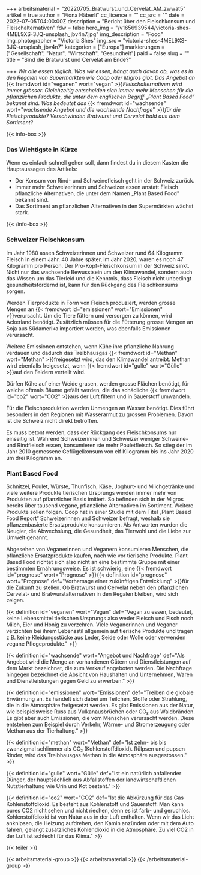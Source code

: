 +++
arbeitsmaterial = "20220705_Bratwurst_und_Cervelat_AM_zwwat5"
artikel = true
author = "Fiona Häberli"
cc_licence = ""
cc_src = ""
date = 2022-07-05T04:00:00Z
description = "Bericht über den Fleischkonsum und Fleischalternativen"
fdw = false
hero_img = "/v1656939544/victoria-shes-4MEL9XS-3JQ-unsplash_jbv4n7.jpg"
img_description = "Food"
img_photographer = "Victoria Shes"
img_src = "victoria-shes-4MEL9XS-3JQ-unsplash_jbv4n7"
kategorien = ["Europa"]
markierungen = ["Gesellschaft", "Natur", "Wirtschaft", "Gesundheit"]
paid = false
slug = ""
title = "Sind die Bratwurst und Cervelat am Ende?"

+++
_Wir alle essen täglich. Was wir essen, hängt auch davon ab, was es in den Regalen von Supermärkten wie Coop oder Migros gibt. Das Angebot an_ {{< fremdwort id="veganen" wort="vegan" >}}_Fleischalternativen wird immer grösser. Gleichzeitig entscheiden sich immer mehr Menschen für die pflanzlichen Produkte, die unter dem englischen Begriff „Plant Based Food“ bekannt sind. Was bedeutet das_ {{< fremdwort id="wachsende" wort="_wachsende Angebot und die wachsende Nachfrage_" >}}_für die Fleischprodukte? Verschwinden Bratwurst und Cervelat bald aus dem Sortiment?_

{{< info-box >}} <h3>Das Wichtigste in Kürze</h3>

<p>Wenn es einfach schnell gehen soll, dann findest du in diesem Kasten die Hauptaussagen des Artikels:</p>

<ul>

<li>Der Konsum von Rind- und Schweinefleisch geht in der Schweiz zurück.</li>

<li>Immer mehr Schweizerinnen und Schweizer essen anstatt Fleisch pflanzliche Alternativen, die unter dem Namen „Plant Based Food" bekannt sind.</li>

<li>Das Sortiment an pflanzlichen Alternativen in den Supermärkten wächst stark.</li>

</ul> {{< /info-box >}}

### Schweizer Fleischkonsum

Im Jahr 1980 assen Schweizerinnen und Schweizer rund 64 Kilogramm Fleisch in einem Jahr. 40 Jahre später, im Jahr 2020, waren es noch 47 Kilogramm pro Person. Der Pro-Kopf-Fleischkonsum in der Schweiz sinkt. Nicht nur das wachsende Bewusstsein um den Klimawandel, sondern auch das Wissen um das Tierleid und die Kenntnis, dass Fleisch nicht unbedingt gesundheitsfördernd ist, kann für den Rückgang des Fleischkonsums sorgen.

Werden Tierprodukte in Form von Fleisch produziert, werden grosse Mengen an {{< fremdwort id="emissionen" wort="Emissionen" >}}verursacht. Um die Tiere füttern und versorgen zu können, wird Ackerland benötigt. Zusätzlich müssen für die Fütterung grosse Mengen an Soja aus Südamerika importiert werden, was ebenfalls Emissionen verursacht.

Weitere Emissionen entstehen, wenn Kühe ihre pflanzliche Nahrung verdauen und dadurch das Treibhausgas {{< fremdwort id="Methan" wort="Methan" >}}freigesetzt wird, das den Klimawandel antreibt. Methan wird ebenfalls freigesetzt, wenn {{< fremdwort id="gulle" wort="Gülle" >}}auf den Feldern verteilt wird.

Dürfen Kühe auf einer Weide grasen, werden grosse Flächen benötigt, für welche oftmals Bäume gefällt werden, die das schädliche {{< fremdwort id="co2" wort="CO2" >}}aus der Luft filtern und in Sauerstoff umwandeln.

Für die Fleischproduktion werden Unmengen an Wasser benötigt. Dies führt besonders in den Regionen mit Wasserarmut zu grossen Problemen. Davon ist die Schweiz nicht direkt betroffen.

Es muss betont werden, dass der Rückgang des Fleischkonsums nur einseitig ist. Während Schweizerinnen und Schweizer weniger Schweine- und Rindfleisch essen, konsumieren sie mehr Pouletfleisch. So stieg der im Jahr 2010 gemessene Geflügelkonsum von elf Kilogramm bis ins Jahr 2020 um drei Kilogramm an.

### Plant Based Food

Schnitzel, Poulet, Würste, Thunfisch, Käse, Joghurt- und Milchgetränke und viele weitere Produkte tierischen Ursprungs werden immer mehr von Produkten auf pflanzlicher Basis imitiert. So befinden sich in der Migros bereits über tausend vegane, pflanzliche Alternativen im Sortiment. Weitere Produkte sollen folgen. Coop hat in einer Studie mit dem Titel „Plant Based Food Report“ Schweizerinnen und Schweizer befragt, weshalb sie pflanzenbasierte Ersatzprodukte konsumieren. Als Antworten wurden die Neugier, die Abwechslung, die Gesundheit, das Tierwohl und die Liebe zur Umwelt genannt.

Abgesehen von Veganerinnen und Veganern konsumieren Menschen, die pflanzliche Ersatzprodukte kaufen, nach wie vor tierische Produkte. Plant Based Food richtet sich also nicht an eine bestimmte Gruppe mit einer bestimmten Ernährungsweise. Es ist schwierig, eine {{< fremdwort id="prognose" wort="Prognose" >}}{{< definition id="prognose" wort="Prognose" def="Vorhersage einer zukünftigen Entwicklung" >}}für die Zukunft zu stellen. Ob Bratwurst und Cervelat neben den pflanzlichen Cervelat- und Bratwurstalternativen in den Regalen bleiben, wird sich zeigen.

{{< definition id="veganen" wort="Vegan" def="Vegan zu essen, bedeutet, keine Lebensmittel tierischen Ursprungs also weder Fleisch und Fisch noch Milch, Eier und Honig zu verzehren. Viele Veganerinnen und Veganer verzichten bei ihrem Lebensstil allgemein auf tierische Produkte und tragen z.B. keine Kleidungsstücke aus Leder, Seide oder Wolle oder verwenden vegane Pflegeprodukte." >}}

{{< definition id="wachsende" wort="Angebot und Nachfrage" def="Als Angebot wird die Menge an vorhandenen Gütern und Dienstleistungen auf dem Markt bezeichnet, die zum Verkauf angeboten werden. Die Nachfrage hingegen bezeichnet die Absicht von Haushalten und Unternehmen, Waren und Dienstleistungen gegen Geld zu erwerben." >}}

{{< definition id="emissionen" wort="Emissionen" def="Treiben die globale Erwärmung an. Es handelt sich dabei um Teilchen, Stoffe oder Strahlung, die in die Atmosphäre freigesetzt werden. Es gibt Emissionen aus der Natur, wie beispielsweise Russ aus Vulkanausbrüchen oder CO₂ aus Waldbränden. Es gibt aber auch Emissionen, die vom Menschen verursacht werden. Diese entstehen zum Beispiel durch Verkehr, Wärme- und Stromerzeugung oder Methan aus der Tierhaltung." >}}

{{< definition id="methan" wort="Methan" def="Ist zehn- bis bis zwanzigmal schlimmer als CO₂ (Kohlenstoffdioxid). Rülpsen und pupsen Rinder, wird das Treibhausgas Methan in die Atmosphäre ausgestossen." >}}

{{< definition id="gulle" wort="Gülle" def="Ist ein natürlich anfallender Dünger, der hauptsächlich aus Abfallstoffen der landwirtschaftlichen Nutztierhaltung wie Urin und Kot besteht." >}}

{{< definition id="co2" wort="CO2" def="Ist die Abkürzung für das Gas Kohlenstoffdioxid. Es besteht aus Kohlenstoff und Sauerstoff. Man kann pures CO2 nicht sehen und nicht riechen, denn es ist farb- und geruchlos. Kohlenstoffdioxid ist von Natur aus in der Luft enthalten. Wenn wir das Licht anknipsen, die Heizung aufdrehen, den Kamin anzünden oder mit dem Auto fahren, gelangt zusätzliches Kohlendioxid in die Atmosphäre. Zu viel CO2 in der Luft ist schlecht für das Klima." >}}

{{< teiler >}}

{{< arbeitsmaterial-group >}} {{< arbeitsmaterial >}} {{< /arbeitsmaterial-group >}}